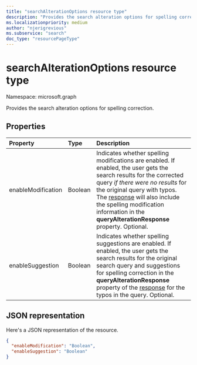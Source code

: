 ```yaml
---
title: "searchAlterationOptions resource type"
description: "Provides the search alteration options for spelling correction."
ms.localizationpriority: medium
author: "njerigrevious"
ms.subservice: "search"
doc_type: "resourcePageType"
---
```


# searchAlterationOptions resource type

Namespace: microsoft.graph

Provides the search alteration options for spelling correction.

## Properties

| Property     | Type        | Description |
|:-------------|:------------|:------------|
|enableModification|Boolean|Indicates whether spelling modifications are enabled. If enabled, the user gets the search results for the corrected query *if there were no results* for the original query with typos. The [response](/graph/api/resources/searchresponse) will also include the spelling modification information in the **queryAlterationResponse** property. Optional.|
|enableSuggestion|Boolean|Indicates whether spelling suggestions are enabled. If enabled, the user gets the search results for the original search query and suggestions for spelling correction in the **queryAlterationResponse** property of the [response](/graph/api/resources/searchresponse) for the typos in the query. Optional.|

## JSON representation

Here's a JSON representation of the resource.

<!-- {
  "blockType": "resource",
  "optionalProperties": [

  ],
  "@odata.type": "microsoft.graph.searchAlterationOptions",
  "baseType": null
}-->

```json
{
  "enableModification": "Boolean",
  "enableSuggestion": "Boolean"
}
```

<!-- uuid: 16cd6b66-4b1a-43a1-adaf-3a886856ed98
2019-02-04 14:57:30 UTC -->
<!-- {
  "type": "#page.annotation",
  "description": "searchAlterationOptions resource",
  "keywords": "",
  "section": "documentation",
  "tocPath": ""
}-->
